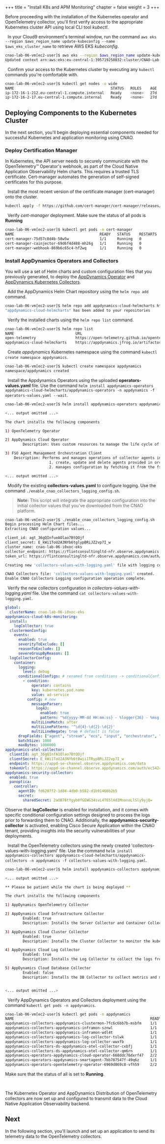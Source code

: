 +++
title = "Install K8s and APM Monitoring"
chapter = false
weight = 3
+++

Before proceeding with the installation of the Kubernetes operator and OpenTelemetry collector, you'll first verify access to the appropriate Kubernetes cluster API using local CLI tool *kubectl*.
 
<span style="color: #143c76;"><i class='fas fa-circle fa-sm'></i></span>&nbsp; In your Cloud9 environment's terminal window, run the command `aws eks --region $aws_region_name update-kubeconfig --name $aws_eks_cluster_name` to retrieve AWS EKS *kubeconfig*.

```bash
cnao-lab-06-vm[ec2-user]$ aws eks --region $aws_region_name update-kubeconfig --name $aws_eks_cluster_name
Updated context arn:aws:eks:eu-central-1:395719258032:cluster/CNAO-Lab-06-i0xoc-EKS in /home/ec2-user/.kube/config
```

<span style="color: #143c76;"><i class='fas fa-circle fa-sm'></i></span>&nbsp; Confirm your access to the Kubernetes cluster by executing any `kubectl` commands you're comfortable with.

```bash
cnao-lab-06-vm[ec2-user]$ kubectl get nodes -o wide
NAME                                            STATUS   ROLES    AGE   VERSION               INTERNAL-IP    EXTERNAL-IP     OS-IMAGE         KERNEL-VERSION                  CONTAINER-RUNTIME
ip-172-16-1-212.eu-central-1.compute.internal   Ready    <none>   27d   v1.27.5-eks-43840fb   172.16.1.212   35.157.74.151   Amazon Linux 2   5.10.192-183.736.amzn2.x86_64   containerd://1.6.19
ip-172-16-2-17.eu-central-1.compute.internal    Ready    <none>   27d   v1.27.5-eks-43840fb   172.16.2.17    3.70.180.185    Amazon Linux 2   5.10.192-183.736.amzn2.x86_64   containerd://1.6.19
```

## Deploying Components to the Kubernetes Cluster
In the next section, you'll begin deploying essential components needed for successful Kubernetes and application monitoring using CNAO.

### Deploy Certification Manager
In Kubernetes, the API server needs to securely communicate with the OpenTelemetry™ Operator's webhook, as part of the Cloud Native Application Observability Helm charts. This requires a trusted TLS certificate. Cert-manager automates the generation of self-signed certificates for this purpose.

<span style="color: #143c76;"><i class='fas fa-circle fa-sm'></i></span>&nbsp; Install the most recent version of the certificate manager (cert-manager) onto the cluster.

```bash
kubectl apply -f https://github.com/cert-manager/cert-manager/releases/download/v1.13.1/cert-manager.yaml
```

<span style="color: #143c76;"><i class='fas fa-circle fa-sm'></i></span>&nbsp; Verify *cert-manager* deployment. Make sure the status of all pods is **Running**

```bash
cnao-lab-06-vm[ec2-user]$ kubectl get pods -n cert-manager
NAME                                       READY   STATUS    RESTARTS   AGE
cert-manager-75d57c8d4b-58w5w              1/1     Running   0          4m36s
cert-manager-cainjector-69d6f4d488-mh26g   1/1     Running   0          4m36s
cert-manager-webhook-869b6c65c4-hf2wq      1/1     Running   0          4m36s
```

### Install AppDynamics Operators and Collectors
You will use a set of Helm charts and custom configuration files that you previously generated, to deploy the [AppDynamics Operator](https://docs.appdynamics.com/fso/cloud-native-app-obs/en/kubernetes-and-app-service-monitoring/install-kubernetes-and-app-service-monitoring/configure-cisco-appdynamics-operators) and [AppDynamics Kubernetes Collectors](https://docs.appdynamics.com/fso/cloud-native-app-obs/en/kubernetes-and-app-service-monitoring/install-kubernetes-and-app-service-monitoring/configure-cisco-appdynamics-kubernetes-collectors).

<span style="color: #143c76;"><i class='fas fa-circle fa-sm'></i></span>&nbsp; Add the AppDynamics Helm Chart repository using the `helm repo add` command.

```bash
cnao-lab-06-vm[ec2-user]$ helm repo add appdynamics-cloud-helmcharts https://appdynamics.jfrog.io/artifactory/appdynamics-cloud-helmcharts/
"appdynamics-cloud-helmcharts" has been added to your repositories
```

<span style="color: #143c76;"><i class='fas fa-circle fa-sm'></i></span>&nbsp; Verify the installed charts using the `helm repo list` command.

```bash
cnao-lab-06-vm[ec2-user]$ helm repo list
NAME                            URL                                                                   
open-telemetry                  https://open-telemetry.github.io/opentelemetry-helm-charts            
appdynamics-cloud-helmcharts    https://appdynamics.jfrog.io/artifactory/appdynamics-cloud-helmcharts/
```

<span style="color: #143c76;"><i class='fas fa-circle fa-sm'></i></span>&nbsp; Create *appdynamics* Kubernetes namespace using the command `kubectl create namespace appdynamics`.

```bash
cnao-lab-06-vm[ec2-user]$ kubectl create namespace appdynamics
namespace/appdynamics created
```

<span style="color: #143c76;"><i class='fas fa-circle fa-sm'></i></span>&nbsp; Install the Appdynamics Operators using the uploaded **operators-values.yaml** file. Use the command `helm install appdynamics-operators appdynamics-cloud-helmcharts/appdynamics-operators -n appdynamics -f operators-values.yaml --wait`.


```bash
cnao-lab-06-vm[ec2-user]$ helm install appdynamics-operators appdynamics-cloud-helmcharts/appdynamics-operators -n appdynamics -f operators-values.yaml --wait

<... output omitted ...>

The chart installs the following components

1) OpenTelemetry Operator

2) AppDynamics Cloud Operator
        Description: Uses custom resources to manage the life cycle of Cluster Collector, Infrastructure Collector and Log Collector.

3) FSO Agent Management Orchestration Client
    Description: Performs and manages operations of collector agents in couple of ways
                    1. create, update and delete agents provided in orchestration client config, it can work with multiple agents
                    2. manages configuration by fetching it from the fso management solution and passing down to collector agents

<... output omitted ...>
```

<span style="color: #143c76;"><i class='fas fa-circle fa-sm'></i></span>&nbsp; Modify the existing **collectors-values.yaml** to configure logging. Use the command `./enable_cnao_collectors_logging_config.sh`.

> **Note:** This script will integrate the appropriate configuration into the initial collector values that you've downloaded from the CNAO platform.

```bash
cnao-lab-06-vm[ec2-user]$ ./enable_cnao_collectors_logging_config.sh
Begin processing Helm Chart files...
Extracting CNAO configuration values...

client_id: agt_36gQInfueAOlao7BtQOjf
client_secret: E_kWi1ToU2A3NYb6tglypBRiJZ2vp7I_w
cluster_name: cnao-lab-06-i0xoc-eks
collector_endpoint: https://flintconsultingltd-nfr.observe.appdynamics.com/data
token_url: https://flintconsultingltd-nfr.observe.appdynamics.com/auth/8312fd12-51b3-48cf-9ae1-a7ec72f5f0/default/oauth2/token

Creating new 'collectors-values-with-logging.yaml' file with logging configuration...

CNAO Collectors file: 'collectors-values-with-logging.yaml' created.
Enable CNAO Collectors Logging configuration operation complete.
```

<span style="color: #143c76;"><i class='fas fa-circle fa-sm'></i></span>&nbsp; Verify the new collectors configuration in *collectors-values-with-logging.yaml* file. Use the command `cat collectors-values-with-logging.yaml`.

```yaml
global:
  clusterName: cnao-lab-06-i0xoc-eks
appdynamics-cloud-k8s-monitoring:
  install:
    logCollector: true
  clustermonConfig:
    events:
      enabled: true
      severityToExclude: []
      reasonToExclude: []
      severeGroupByReason: []
  logCollectorConfig:
    container:
      logging:
        level: debug
      conditionalConfigs: # renamed from conditions -> conditionalConfigs
        - condition:
            operator: contains
            key: kubernetes.pod.name
            value: ad-service
          config: # new
            messageParser:
              log4J:
                enabled: true
                pattern: "%d{yyyy-MM-dd HH:mm:ss} - %logger{36} - %msg trace_id=%X{trace_id} span_id=%X{span_id} trace_flags=%X{trace_flags} %n"
            multiLineMatch: after
            multiLinePattern: '^\d{4}-\d{2}-\d{2}'
            multiLineNegate: true # default is false
      dropFields: ["agent", "stream", "ecs", "input", "orchestrator", "k8s.annotations.appdynamics", "k8s.labels", "k8s.node.labels", "cloud"]
      batchSize: 1000
      maxBytes: 1000000
appdynamics-otel-collector:
  clientId: agt_36gQInfA1Olao7BtQOjf
  clientSecret: E_kWi1ToU2A3NYb6tBwii1TRypBRiJZ2vp7I_w
  endpoint: https://appd-se-channel.observe.appdynamics.com/data
  tokenUrl: https://appd-se-channel.observe.appdynamics.com/auth/ec5424c4-19fe-4c29-nono-b585efa910bd/default/oauth2/token
appdynamics-security-collector:
  enabled: true
  panoptica:
    controller:
      agentID: fd6207f2-1d84-4db0-b582-d1b91466b2b5
      secret:
        sharedSecret: 2aOB78tYgyb0fGEWG34svL4T65lHdIMnonoLlSly9yjQ=
```

Observe that **logCollector** is enabled for installation, and it comes with specific conditional configuration settings designed to process the logs prior to forwarding them to CNAO. Additionally, the **appdynamics-security-collector** is activated, enabling Cisco Secure Application within the CNAO tenant, providing insights into the security vulnerabilities of your deployments.

<span style="color: #143c76;"><i class='fas fa-circle fa-sm'></i></span>&nbsp; Install the OpenTelemetry collectors using the newly created 'collectors-values-with-logging.yaml' file. Use the command `helm install appdynamics-collectors appdynamics-cloud-helmcharts/appdynamics-collectors -n appdynamics -f collectors-values-with-logging.yaml`.

```bash
cnao-lab-06-vm[ec2-user]$ helm install appdynamics-collectors appdynamics-cloud-helmcharts/appdynamics-collectors -n appdynamics -f collectors-values-with-logging.yaml

<... output omitted ...>

** Please be patient while the chart is being deployed **

The chart installs the following components

1) AppDynamics OpenTelemetry Collector

2) AppDynamics Cloud Infrastructure Collector
        Enabled: true
        Description: Installs the Server Collector and Container Collector to monitor the host and container metrics

3) AppDynamics Cloud Cluster Collector
        Enabled: true
        Description: Installs the Cluster Collector to monitor the kubernetes metrics and events

4) AppDynamics Cloud Log Collector
        Enabled: true
        Description: Installs the Log Collector to collect the logs from applications running in kubernetes cluster

5) AppDynamics Cloud Database Collector
        Enabled: false
        Description: Installs the DB Collector to collect metrics and monitors the Databases specified in DbConfigs


<... output omitted ...>
```

<span style="color: #143c76;"><i class='fas fa-circle fa-sm'></i></span>&nbsp; Verify AppDynamics Operators and Collectors deployment using the command `kubectl get pods -n appdynamics`.

```bash
cnao-lab-06-vm[ec2-user]$ kubectl get pods -n appdynamics
NAME                                                              READY   STATUS    RESTARTS   AGE
appdynamics-collectors-appdynamics-clustermon-7fc6c6bb7b-msbfm    1/1     Running   0          96s
appdynamics-collectors-appdynamics-inframon-sznwl                 1/1     Running   0          96s
appdynamics-collectors-appdynamics-inframon-wdl4t                 1/1     Running   0          96s
appdynamics-collectors-appdynamics-log-collector-tslwk            1/1     Running   0          96s
appdynamics-collectors-appdynamics-log-collector-wwxfb            1/1     Running   0          96s
appdynamics-collectors-ds-appdynamics-otel-collector-cxbfj        1/1     Running   0          96s
appdynamics-collectors-ds-appdynamics-otel-collector-qm6rn        1/1     Running   0          96s
appdynamics-operators-appdynamics-cloud-operator-668ddc76dxrf47   2/2     Running   0          22h
appdynamics-operators-appdynamics-smartagent-7bb787547f-49q6z     1/1     Running   0          22h
appdynamics-operators-opentelemetry-operator-6969d869c8-vfh59     2/2     Running   0          22h
```

Make sure that the status of all is set to **Running**.

<br>

The Kubernetes Operator and AppDynamics Distribution of OpenTelemetry collectors are now set up and configured to transmit data to the Cloud Native Application Observability backend.


## Next <span style="color: #143c76;"><i class='fas fa-cog fa-spin fa-sm'></i></span>&nbsp;

In the following section, you'll launch and set up an application to send its telemetry data to the OpenTelemetry collectors.